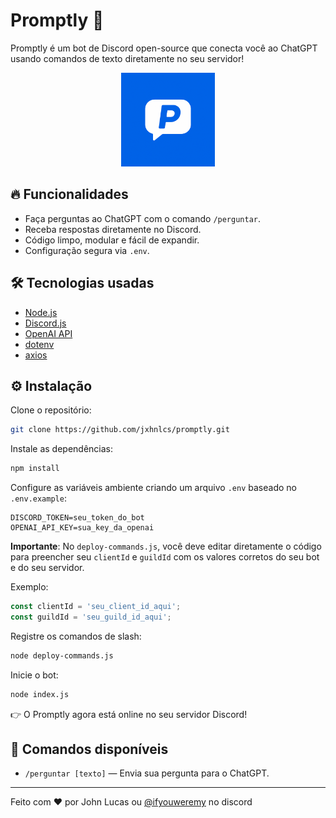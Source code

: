# Promptly 🚀

Promptly é um bot de Discord open-source que conecta você ao ChatGPT usando comandos de texto diretamente no seu servidor!

<p align="center">
  <img src="assets/icon-promptly.png" alt="Promptly Logo" width="150" />
</p>

## 🔥 Funcionalidades

- Faça perguntas ao ChatGPT com o comando `/perguntar`.
- Receba respostas diretamente no Discord.
- Código limpo, modular e fácil de expandir.
- Configuração segura via `.env`.

## 🛠️ Tecnologias usadas

- [Node.js](https://nodejs.org/)
- [Discord.js](https://discord.js.org/)
- [OpenAI API](https://platform.openai.com/)
- [dotenv](https://www.npmjs.com/package/dotenv)
- [axios](https://axios-http.com/)

## ⚙️ Instalação

Clone o repositório:

```bash
git clone https://github.com/jxhnlcs/promptly.git
```

Instale as dependências:

```bash
npm install
```

Configure as variáveis ambiente criando um arquivo `.env` baseado no `.env.example`:

```env
DISCORD_TOKEN=seu_token_do_bot
OPENAI_API_KEY=sua_key_da_openai
```

**Importante**: No `deploy-commands.js`, você deve editar diretamente o código para preencher seu `clientId` e `guildId` com os valores corretos do seu bot e do seu servidor.

Exemplo:

```javascript
const clientId = 'seu_client_id_aqui';
const guildId = 'seu_guild_id_aqui';
```

Registre os comandos de slash:

```bash
node deploy-commands.js
```

Inicie o bot:

```bash
node index.js
```

👉 O Promptly agora está online no seu servidor Discord!

## 🤖 Comandos disponíveis

- `/perguntar [texto]` — Envia sua pergunta para o ChatGPT.

---

Feito com ❤️ por John Lucas ou [@ifyouweremy](https://discord.com/users/852939215503097896) no discord
